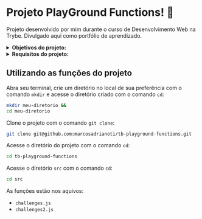 # Projeto PlayGround Functions! :circus_tent:
Projeto desenvolvido por mim durante o curso de Desenvolvimento Web na Trybe. Divulgado aqui como portfólio de aprendizado.

<details>
<summary><strong> Objetivos do projeto:</strong></summary>

  * Implementar o código de funções que resolvem problemas com respostas pré-determinadas.
  * Verificar se eu era capaz de:
      * Aplicar a lógica de programação para analisar cada problema e resposta esperada.
      * Utilizar os conhecimentos básicos do JavaScript.
</details>
<details>
<summary><strong> Requisitos do projeto:</strong></summary>

  * Criar uma função usando o operador &&.
  * Criar uma função que calcula a área de um triângulo.
  * Criar uma função que divida uma frase.
  * Criar uma função que use concatenação de strings.
  * Criar uma função que calcula a quantidade de pontos em um campeonato de futebol.
  * Criar uma função que calcula o número de repetições do maior número.
  * Criar uma função de Caça ao Rato.
  * Criar uma função FizzBuzz.
  * Criar uma função que Codifique e Decodifique.
  * Criar uma função de Lista de Tecnologias.
  * Requisitos Bônus:
    * Criar uma função de número de telefone.
    * Criar uma função que teste a condição de existência de um triângulo.
    * Criar uma função de boas vindas ao Bar da Trybe.
</details>
  
## Utilizando as funções do projeto

Abra seu terminal, crie um diretório no local de sua preferência com o comando `mkdir` e acesse o diretório criado com o comando `cd`:

```bash
mkdir meu-diretorio &&
cd meu-diretorio
```

Clone o projeto com o comando `git clone`:

```bash
git clone git@github.com:marcosadrianoti/tb-playground-functions.git
```

Acesse o diretório do projeto com o comando `cd`:

```bash
cd tb-playground-functions
```

Acesse o diretório `src` com o comando `cd`:

```bash
cd src
```

As funções estão nos aquivos:

* `challenges.js`
* `challenges2.js`
